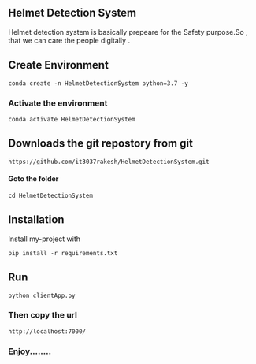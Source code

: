 ## Helmet Detection System

Helmet detection system is basically prepeare for the Safety purpose.So , that we can care the people digitally .

<!-- 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 -->

## Create Environment 
```
conda create -n HelmetDetectionSystem python=3.7 -y
```
### Activate the environment 
```
conda activate HelmetDetectionSystem
```

## Downloads the git repostory from git
```
https://github.com/it3037rakesh/HelmetDetectionSystem.git
```
#### Goto the folder
```
cd HelmetDetectionSystem
```

## Installation

Install my-project with 

```
pip install -r requirements.txt
```
 ##  Run
 ```
 python clientApp.py
 ```
 ### Then copy the url
 ```
 http://localhost:7000/
 ```
 


 ### Enjoy........
